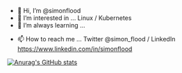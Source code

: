 - 👋 Hi, I’m @simonflood
- 👀 I’m interested in ... Linux / Kubernetes
- 🌱 I’m always learning ...
<!---
- 🌱 I’m currently learning ...
- 💞️ I’m looking to collaborate on ...
--->
- 📫 How to reach me ... Twitter @simon_flood / LinkedIn https://www.linkedin.com/in/simonflood

<!---
simonflood/simonflood is a ✨ special ✨ repository because its `README.md` (this file) appears on your GitHub profile.
You can click the Preview link to take a look at your changes.
--->
[![Anurag's GitHub stats](https://github-readme-stats.vercel.app/api?username=simonflood&show_icons=true)](https://github.com/anuraghazra/github-readme-stats)
